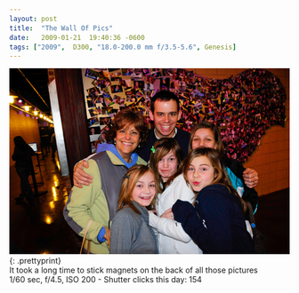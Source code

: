 ```yaml
---
layout: post
title:  "The Wall Of Pics"
date:   2009-01-21  19:40:36 -0600
tags: ["2009",  D300, "18.0-200.0 mm f/3.5-5.6", Genesis]
---
```

![:title](/images/2009/2009_0121_DSC2725.jpg)
{: .prettyprint}  
It took a long time to stick magnets on the back of all those pictures  
1/60 sec, f/4.5, ISO 200 - Shutter clicks this day: 154